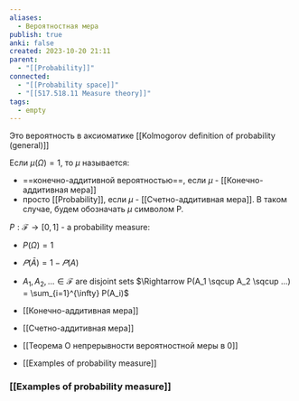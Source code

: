 ```yaml
---
aliases:
  - Вероятностная мера
publish: true
anki: false
created: 2023-10-20 21:11
parent:
  - "[[Probability]]"
connected:
  - "[[Probability space]]"
  - "[[517.518.11 Measure theory]]"
tags:
  - empty
---
```

Это вероятность в аксиоматике [[Kolmogorov definition of probability (general)]]

Если $\mu(\Omega)=1$, то $\mu$ называется:
- ==конечно-аддитивной вероятностью==, если $\mu$ - [[Конечно-аддитивная мера]]
- просто [[Probability]], если $\mu$ - [[Счетно-аддитивная мера]]. 
В таком случае, будем обозначать $\mu$ символом Р.


$P: \mathcal{F} \rightarrow [0, 1]$ - a probability measure:
- $P(\Omega) = 1$
- $𝑃(\bar{A})=1−𝑃(A)$
- $A_1, A_2,... \in \mathcal{F}$ are disjoint sets $\Rightarrow P(A_1 \sqcup A_2 \sqcup ...) = \sum_{i=1}^{\infty} P(A_i)$

- [[Конечно-аддитивная мера]]
- [[Счетно-аддитивная мера]]
- [[Теорема О непрерывности вероятностной меры в 0]]
- [[Examples of probability measure]]

### [[Examples of probability measure]]









